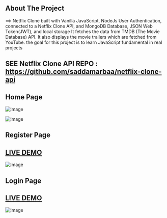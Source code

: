 
 ## About The Project
 ==> Netflix Clone built with Vanilla JavaScript, NodeJs User Authentication, connected to a Netflix Clone API, and MongoDB Database, JSON Web Token(JWT), and local storage It fetches the data from TMDB (The Movie Database) API. It also displays the movie trailers which are fetched from YouTube.
the goal for this project is to learn JavaScript fundamental in real projects


## SEE Netflix Clone API REPO :  https://github.com/saddamarbaa/netflix-clone-api



## Home Page


<!-- ### <a href="https://saddamarbaa.github.io/netflix-clone-vanillaJS/">LIVE DEMO (TODO)</a> -->

![image](https://user-images.githubusercontent.com/51326421/115249780-23ce1d00-a153-11eb-9878-dbb982db065d.png)




![image](https://user-images.githubusercontent.com/51326421/115250659-fcc41b00-a153-11eb-9787-663469b26b81.png)





## Register Page

## <a href="https://saddamarbaa.github.io/netflix-clone-vanillaJS/register.html">LIVE DEMO</a>

![image](https://user-images.githubusercontent.com/51326421/115241863-7dcae480-a14b-11eb-9f9e-a60e3760f50c.png)


## Login Page

## <a href="https://saddamarbaa.github.io/netflix-clone-vanillaJS/login.html">LIVE DEMO</a>

![image](https://user-images.githubusercontent.com/51326421/115241258-ccc44a00-a14a-11eb-9619-b5e377dab68d.png)




